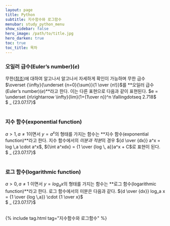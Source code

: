 ```yaml
---
layout: page
title: Python
subtitle: 지수함수와 로그함수
menubar: study_python_menu
show_sidebar: false
hero_image: /path/to/title.jpg
hero_darken: true
toc: true
toc_title: 목차
---
```


### **오일러 급수(Euler’s number)($e$)**

무한([참조](/study/math/수열과%20극한#무한infinity))에 대하여 알고나서 알고나서 자세하게 확인이 가능하며 무한 급수 $\overset {\infty}{\underset {n=0}{\sum}}{1 \over {n!}}$를 **오일러 급수(Euler’s number)($e$)**라고 한다. 이는 다른 표현으로 다음과 같이 표현된다. $e = \underset {n\rightarrow \infty}{lim}(1+{1\over n})^n  \fallingdotseq 2.718$  
$ _ {23.07.17}$<br/><br/>

### **지수 함수(exponential function)**

$a > 1,a \neq 1$이면서 $y=a^x$의 형태를 가지는 함수는 **지수 함수(exponential function)**라고 한다. 지수 함수에서의 *미분과 적분*의 경우 ${d \over {dx}} a^x = log \,a \cdot a^x$, ${\int a^xdx} = {1 \over {log \, a}}a^x + C$로 표현이 된다.  
$ _ {23.07.17}$<br/><br/>

### **로그 함수(logarithmic function)**

$a>0,a\neq1$ 이면서 $y={log}_ax$의 형태를 가지는 함수는 **로그 함수(logarithmic function)**라고 한다. 로그 함수에서의 미분은 다음과 같다. ${d \over {dx}} log_a x = {1 \over {log \,a}} \cdot {1 \over x}$  
$ _ {23.07.17}$<br/><br/>

{% include tag.html tag="지수함수와 로그함수" %}